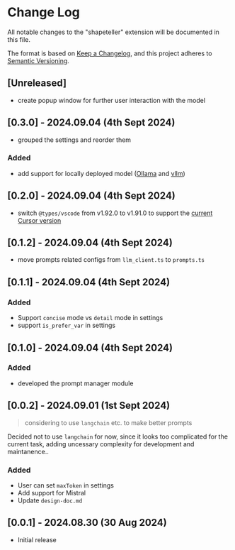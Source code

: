 # Change Log

All notable changes to the "shapeteller" extension will be documented in this file.

The format is based on [Keep a Changelog](https://keepachangelog.com/en/1.1.0/),
and this project adheres to [Semantic Versioning](https://semver.org/spec/v2.0.0.html).


## [Unreleased]

- create popup window for further user interaction with the model


## [0.3.0] - 2024.09.04 (4th Sept 2024)

- grouped the settings and reorder them

### Added
- add support for locally deployed model ([Ollama](https://github.com/ollama/ollama) and [vllm](https://github.com/vllm-project/vllm))


## [0.2.0] - 2024.09.04 (4th Sept 2024)

- switch `@types/vscode` from v1.92.0 to v1.91.0 to support the [current Cursor version](https://www.cursor.com/)

## [0.1.2] - 2024.09.04 (4th Sept 2024)

- move prompts related configs from `llm_client.ts` to `prompts.ts`

## [0.1.1] - 2024.09.04 (4th Sept 2024)

### Added
- Support `concise` mode vs `detail` mode in settings
- support `is_prefer_var` in settings


## [0.1.0] - 2024.09.04 (4th Sept 2024)

### Added
- developed the prompt manager module



## [0.0.2] - 2024.09.01 (1st Sept 2024)

> considering to use `langchain` etc. to make better prompts

Decided not to use `langchain` for now, since it looks too complicated for the current task, adding uncessary complexity for development and maintanence..


### Added

- User can set `maxToken` in settings
- Add support for Mistral
- Update `design-doc.md`


## [0.0.1] - 2024.08.30 (30 Aug 2024)

- Initial release